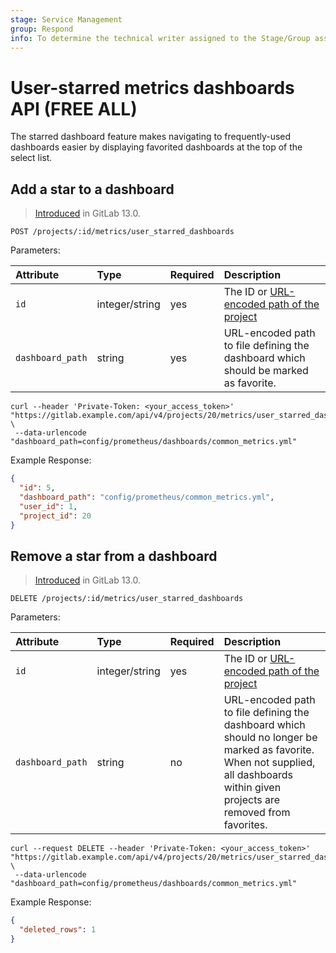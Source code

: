 ```yaml
---
stage: Service Management
group: Respond
info: To determine the technical writer assigned to the Stage/Group associated with this page, see https://about.gitlab.com/handbook/product/ux/technical-writing/#assignments
---
```


# User-starred metrics dashboards API **(FREE ALL)**

The starred dashboard feature makes navigating to frequently-used dashboards easier
by displaying favorited dashboards at the top of the select list.

## Add a star to a dashboard

> [Introduced](https://gitlab.com/gitlab-org/gitlab/-/merge_requests/31316) in GitLab 13.0.

```plaintext
POST /projects/:id/metrics/user_starred_dashboards
```

Parameters:

| Attribute      | Type           | Required | Description                                                                  |
|:---------------|:---------------|:---------|:-----------------------------------------------------------------------------|
| `id` | integer/string | yes | The ID or [URL-encoded path of the project](rest/index.md#namespaced-path-encoding) |
| `dashboard_path` | string        | yes      | URL-encoded path to file defining the dashboard which should be marked as favorite.   |

```shell
curl --header 'Private-Token: <your_access_token>' "https://gitlab.example.com/api/v4/projects/20/metrics/user_starred_dashboards" \
 --data-urlencode "dashboard_path=config/prometheus/dashboards/common_metrics.yml"
```

Example Response:

```json
{
  "id": 5,
  "dashboard_path": "config/prometheus/common_metrics.yml",
  "user_id": 1,
  "project_id": 20
}
```

## Remove a star from a dashboard

> [Introduced](https://gitlab.com/gitlab-org/gitlab/-/merge_requests/31892) in GitLab 13.0.

```plaintext
DELETE /projects/:id/metrics/user_starred_dashboards
```

Parameters:

| Attribute      | Type           | Required | Description                                                                  |
|:---------------|:---------------|:---------|:-----------------------------------------------------------------------------|
| `id` | integer/string | yes | The ID or [URL-encoded path of the project](rest/index.md#namespaced-path-encoding) |
| `dashboard_path` | string        | no      | URL-encoded path to file defining the dashboard which should no longer be marked as favorite. When not supplied, all dashboards within given projects are removed from favorites.   |

```shell
curl --request DELETE --header 'Private-Token: <your_access_token>' "https://gitlab.example.com/api/v4/projects/20/metrics/user_starred_dashboards" \
 --data-urlencode "dashboard_path=config/prometheus/dashboards/common_metrics.yml"
```

Example Response:

```json
{
  "deleted_rows": 1
}
```

